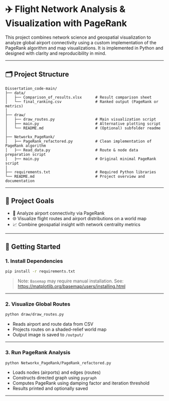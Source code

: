 # ✈️ Flight Network Analysis & Visualization with PageRank

This project combines network science and geospatial visualization to analyze global airport connectivity using a custom implementation of the PageRank algorithm and map visualizations. It is implemented in Python and designed with clarity and reproducibility in mind.

---

## 🗂️ Project Structure

```
Dissertation_code-main/
├── data/
│   ├── Comparison_of_results.xlsx      # Result comparison sheet
│   └── final_ranking.csv               # Ranked output (PageRank or metrics)
│
├── draw/
│   ├── draw_routes.py                  # Main visualization script
│   ├── main.py                         # Alternative plotting script
│   └── README.md                       # (Optional) subfolder readme
│
├── Networkx_PageRank/
│   ├── PageRank_refactored.py          # Clean implementation of PageRank algorithm
│   ├── Read_data.py                    # Route & node data preparation script
│   ├── main.py                         # Original minimal PageRank script
│
├── requirements.txt                    # Required Python libraries
└── README.md                           # Project overview and documentation
```

---

## 📌 Project Goals

- 🧠 Analyze airport connectivity via PageRank
- 🌐 Visualize flight routes and airport distributions on a world map
- 📈 Combine geospatial insight with network centrality metrics

---

## 🚀 Getting Started

### 1. Install Dependencies

```bash
pip install -r requirements.txt
```

> Note: `Basemap` may require manual installation.
> See: https://matplotlib.org/basemap/users/installing.html

---

### 2. Visualize Global Routes

```bash
python draw/draw_routes.py
```

- Reads airport and route data from CSV
- Projects routes on a shaded-relief world map
- Output image is saved to `/output/`

---

### 3. Run PageRank Analysis

```bash
python Networkx_PageRank/PageRank_refactored.py
```

- Loads nodes (airports) and edges (routes)
- Constructs directed graph using `pygraph`
- Computes PageRank using damping factor and iteration threshold
- Results printed and optionally saved

---

